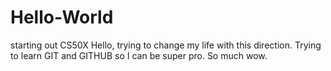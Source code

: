# Hello-World
starting out CS50X
Hello, trying to change my life with this direction. 
Trying to learn GIT and GITHUB so I can be super pro. So much wow. 
